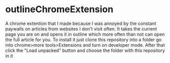 # outlineChromeExtension
A chrome extention that I made because I was annoyed by the constant paywalls on articles from websites I don't visit often. It takes the current page you are on and opens it in outline which more often than not can open the full article for you. To install it just clone this repository into a folder go into chrome>more tools>Extensions and turn on developer mode. After that click the "Load unpacked" button and choose the folder with this repository in it
